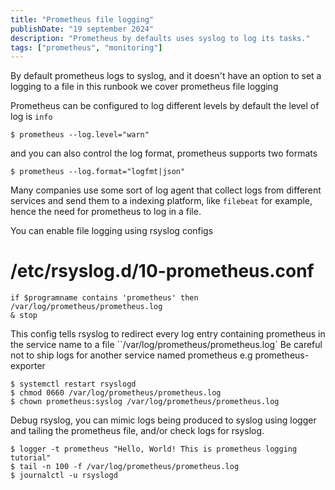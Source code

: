 ```yaml
---
title: "Prometheus file logging"
publishDate: "19 september 2024"
description: "Prometheus by defaults uses syslog to log its tasks."
tags: ["prometheus", "monitoring"]
---
```


By default prometheus logs to syslog, and it doesn't have an option to set a logging to a file in this runbook we cover prometheus file logging

Prometheus can be configured to log different levels by default the level of log is `info`
```shell
$ prometheus --log.level="warn"
```
and you can also control the log format, prometheus supports two formats
```shell
$ prometheus --log.format="logfmt|json"
```
Many companies use some sort of log agent that collect logs from different services and send them to a indexing platform, like `filebeat` for example, hence the need for prometheus to log in a file.

You can enable file logging using rsyslog configs

# /etc/rsyslog.d/10-prometheus.conf

```
if $programname contains 'prometheus' then /var/log/prometheus/prometheus.log
& stop
```
This config tells rsyslog to redirect every log entry containing prometheus in the service name to a file ``/var/log/prometheus/prometheus.log`
Be careful not to ship logs for another service named prometheus e.g prometheus-exporter
```shell
$ systemctl restart rsyslogd
$ chmod 0660 /var/log/prometheus/prometheus.log
$ chown prometheus:syslog /var/log/prometheus/prometheus.log
```

Debug rsyslog, you can mimic logs being produced to syslog using logger and tailing the prometheus file, and/or check logs for rsyslog.

```shell
$ logger -t prometheus "Hello, World! This is prometheus logging tutorial"
$ tail -n 100 -f /var/log/prometheus/prometheus.log
$ journalctl -u rsyslogd
```